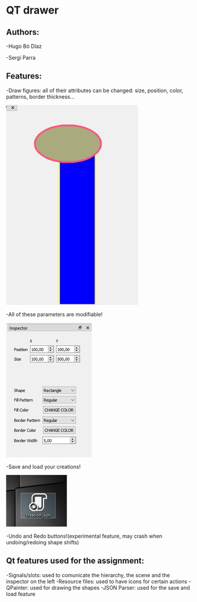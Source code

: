 # QT drawer
## Authors:
-Hugo Bó Díaz

-Sergi Parra

## Features:
-Draw figures: all of their attributes can be changed: size, position, color, patterns, border thickness...

![You can get more creative than this, this is just an example!](/readme_images/image1.PNG)

-All of these parameters are modifiable!

![A lot of 'em](/readme_images/image2.PNG)

-Save and load your creations!

![I don't know how else I can illustrate this](/readme_images/image3.PNG)

-Undo and Redo buttons!(experimental feature, may crash when undoing/redoing shape shifts)

## Qt features used for the assignment:
-Signals/slots: used to comunicate the hierarchy, the scene and the inspector on the left
-Resource files: used to have icons for certain actions
-QPainter: used for drawing the shapes
-JSON Parser: used for the save and load feature
